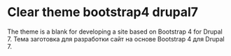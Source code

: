 # Clear theme bootstrap4 drupal7
The theme is a blank for developing a site based on Bootstrap 4 for Drupal 7.
Тема заготовка для разработки сайт на основе Bootstrap 4 для Drupal 7.
